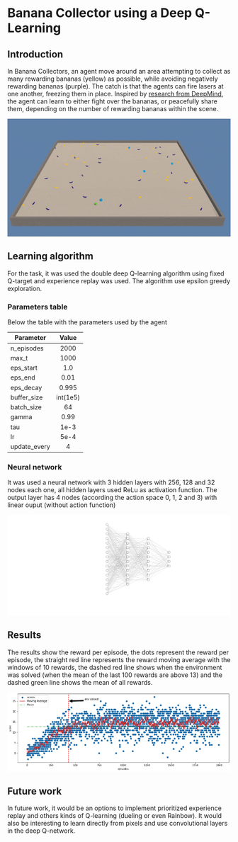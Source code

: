 # Banana Collector using a Deep Q-Learning

## Introduction

In Banana Collectors, an agent move around an area attempting to collect as many rewarding bananas (yellow) as possible, while avoiding negatively rewarding bananas (purple). The catch is that the agents can fire lasers at one another, freezing them in place. Inspired by [research from DeepMind](https://deepmind.com/blog/article/understanding-agent-cooperation), the agent can learn to either fight over the bananas, or peacefully share them, depending on the number of rewarding bananas within the scene.

![](banana.gif)


## Learning algorithm
For the task, it was used the double deep Q-learning algorithm using fixed Q-target and experience replay was used. 
The algorithm use epsilon greedy exploration.

### Parameters table

Below the table with the parameters used by the agent

| Parameter     | Value     | 
| ------------- |:---------:| 
| n_episodes    | 2000      |
| max_t         | 1000      |
| eps_start     | 1.0       |
| eps_end       | 0.01      |
| eps_decay     | 0.995     |
| buffer_size   | int(1e5)  |
| batch_size    | 64        |
| gamma         | 0.99      |
| tau           | 1e-3      |
| lr            | 5e-4      |
| update_every  |4          |


### Neural network

It was used a neural network with 3 hidden layers with 256, 128 and 32 nodes each one, all hidden layers used ReLu as activation function.
The output layer has 4 nodes (according the action space 0, 1, 2 and 3) with linear ouput (without action function)

![](nn.svg)


## Results

The results show the reward per episode, the dots represent the reward per episode, the straight red line represents the reward moving average with the windows of 10 rewards, the dashed red line shows when the environment was solved (when the mean of the last 100 rewards are above 13) and the dashed green line shows the mean of all rewards.

![](/images/scores.png)


## Future work

In future work, it would be an options to implement prioritized experience replay and others kinds of Q-learning (dueling or even Rainbow). It would also be interesting to learn directly from pixels and use convolutional layers in the deep Q-network.
